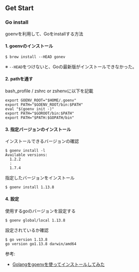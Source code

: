 ## Get Start
### Go install
goenvを利用して、Goをinstallする方法

#### 1. goenvのインストール
```shell
$ brew install --HEAD gonev
```
※ `--HEAD`をつけないと、Goの最新版がインストールできなかった。

#### 2. pathを通す
bash_profile / zshrc or zshenvに以下を記載
```
export GOENV_ROOT="$HOME/.goenv"
export PATH="$GOENV_ROOT/bin:$PATH"
eval "$(goenv init -)"
export PATH="$GOROOT/bin:$PATH"
export PATH="$PATH:$GOPATH/bin"
```

#### 3. 指定バージョンのインストール
インストールできるバージョンの確認
```
$ goenv install -l
Available versions:
  1.2.2
  :
  1.7.4
```

指定したバージョンをインストール
```shell
$ goenv install 1.13.8
```

#### 4. 設定
使用するgoのバージョンを設定する
```shell
$ goenv global/local 1.13.8
```

設定されているか確認
```shell
$ go version 1.13.8
go version go1.13.8 darwin/amd64
```

参考:
- [Golangをgoenvを使ってインストールしてみた
](https://qiita.com/walkers/items/761b2a5e58849176a633)
